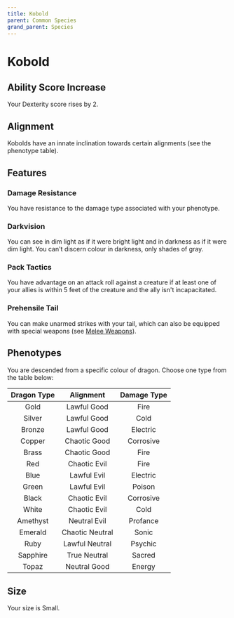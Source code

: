 ```yaml
---
title: Kobold
parent: Common Species
grand_parent: Species
---
```


# Kobold

## Ability Score Increase
Your Dexterity score rises by 2.

## Alignment
Kobolds have an innate inclination towards certain alignments (see the phenotype table).

## Features

### Damage Resistance
You have resistance to the damage type associated with your phenotype.

### Darkvision
You can see in dim light as if it were bright light and in darkness as if it were dim light. You can't discern colour in darkness, only shades of gray.

### Pack Tactics
You have advantage on an attack roll against a creature if at least one of your allies is within 5 feet of the creature and the ally isn't incapacitated.

### Prehensile Tail
You can make unarmed strikes with your tail, which can also be equipped with special weapons (see [Melee Weapons](http://stormchaserroleplaying.com/stormchaserRPG/Equipment/Weapons/MeleeWeaponTables/)).

## Phenotypes
You are descended from a specific colour of dragon. Choose one type from the table below:

| Dragon Type | Alignment | Damage Type |
|:-----------:|:---------:|:-----------:|
| Gold     | Lawful Good     | Fire      |
| Silver   | Lawful Good     | Cold      |
| Bronze   | Lawful Good     | Electric  |
| Copper   | Chaotic Good    | Corrosive |
| Brass    | Chaotic Good    | Fire      |
| Red      | Chaotic Evil    | Fire      |
| Blue     | Lawful Evil     | Electric  |
| Green    | Lawful Evil     | Poison    |
| Black    | Chaotic Evil    | Corrosive |
| White    | Chaotic Evil    | Cold      |
| Amethyst | Neutral Evil    | Profance  |
| Emerald  | Chaotic Neutral | Sonic     |
| Ruby     | Lawful Neutral  | Psychic   |
| Sapphire | True Neutral    | Sacred    |
| Topaz    | Neutral Good    | Energy    |

## Size
Your size is Small.
